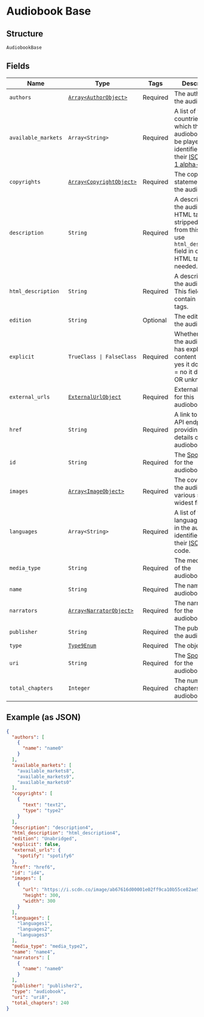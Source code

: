 
# Audiobook Base

## Structure

`AudiobookBase`

## Fields

| Name | Type | Tags | Description |
|  --- | --- | --- | --- |
| `authors` | [`Array<AuthorObject>`](../../doc/models/author-object.md) | Required | The author(s) for the audiobook. |
| `available_markets` | `Array<String>` | Required | A list of the countries in which the audiobook can be played, identified by their [ISO 3166-1 alpha-2](http://en.wikipedia.org/wiki/ISO_3166-1_alpha-2) code. |
| `copyrights` | [`Array<CopyrightObject>`](../../doc/models/copyright-object.md) | Required | The copyright statements of the audiobook. |
| `description` | `String` | Required | A description of the audiobook. HTML tags are stripped away from this field, use `html_description` field in case HTML tags are needed. |
| `html_description` | `String` | Required | A description of the audiobook. This field may contain HTML tags. |
| `edition` | `String` | Optional | The edition of the audiobook. |
| `explicit` | `TrueClass \| FalseClass` | Required | Whether or not the audiobook has explicit content (true = yes it does; false = no it does not OR unknown). |
| `external_urls` | [`ExternalUrlObject`](../../doc/models/external-url-object.md) | Required | External URLs for this audiobook. |
| `href` | `String` | Required | A link to the Web API endpoint providing full details of the audiobook. |
| `id` | `String` | Required | The [Spotify ID](/documentation/web-api/concepts/spotify-uris-ids) for the audiobook. |
| `images` | [`Array<ImageObject>`](../../doc/models/image-object.md) | Required | The cover art for the audiobook in various sizes, widest first. |
| `languages` | `Array<String>` | Required | A list of the languages used in the audiobook, identified by their [ISO 639](https://en.wikipedia.org/wiki/ISO_639) code. |
| `media_type` | `String` | Required | The media type of the audiobook. |
| `name` | `String` | Required | The name of the audiobook. |
| `narrators` | [`Array<NarratorObject>`](../../doc/models/narrator-object.md) | Required | The narrator(s) for the audiobook. |
| `publisher` | `String` | Required | The publisher of the audiobook. |
| `type` | [`Type9Enum`](../../doc/models/type-9-enum.md) | Required | The object type. |
| `uri` | `String` | Required | The [Spotify URI](/documentation/web-api/concepts/spotify-uris-ids) for the audiobook. |
| `total_chapters` | `Integer` | Required | The number of chapters in this audiobook. |

## Example (as JSON)

```json
{
  "authors": [
    {
      "name": "name0"
    }
  ],
  "available_markets": [
    "available_markets8",
    "available_markets9",
    "available_markets0"
  ],
  "copyrights": [
    {
      "text": "text2",
      "type": "type2"
    }
  ],
  "description": "description4",
  "html_description": "html_description4",
  "edition": "Unabridged",
  "explicit": false,
  "external_urls": {
    "spotify": "spotify6"
  },
  "href": "href6",
  "id": "id4",
  "images": [
    {
      "url": "https://i.scdn.co/image/ab67616d00001e02ff9ca10b55ce82ae553c8228\n",
      "height": 300,
      "width": 300
    }
  ],
  "languages": [
    "languages1",
    "languages2",
    "languages3"
  ],
  "media_type": "media_type2",
  "name": "name4",
  "narrators": [
    {
      "name": "name0"
    }
  ],
  "publisher": "publisher2",
  "type": "audiobook",
  "uri": "uri8",
  "total_chapters": 240
}
```

